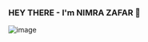 ### HEY THERE - I'm NIMRA ZAFAR  👋



![image](https://user-images.githubusercontent.com/75243548/173019656-b185fb78-3f17-40a4-afb5-2dccb18b9967.png)
